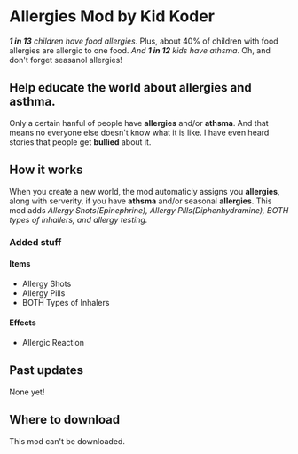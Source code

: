 # Allergies Mod by Kid Koder
 *__1 in 13__ children have food allergies*. Plus, about 40% of children with food allergies are allergic to one food. *And __1 in 12__ kids have athsma*. Oh, and don't forget seasanol allergies!
 
 ## Help educate the world about allergies and asthma. ##
Only a certain hanful of people have __allergies__ and/or __athsma__. And that means no everyone else doesn't know what it is like. I have even heard stories that people get __bullied__ about it. 

## How it works ##
When you create a new world, the mod automaticly assigns you __allergies__, along with serverity, if you have __athsma__ and/or seasonal __allergies__. This mod adds *Allergy Shots(Epinephrine), Allergy Pills(Diphenhydramine), BOTH types of inhallers, and allergy testing.*
### Added stuff ###
#### Items ####
- Allergy Shots
- Allergy Pills
- BOTH Types of Inhalers

#### Effects ####

- Allergic Reaction

## Past updates ##
None yet!

## Where to download ##
This mod can't be downloaded.
